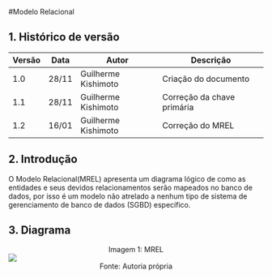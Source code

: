 #Modelo Relacional

## 1. Histórico de versão

| Versão | Data  | Autor               | Descrição                                                        |
| ------ | ----- | -----------------   | ---------------------------------------------------------------- |
| 1.0    | 28/11 | Guilherme Kishimoto | Criação do documento                                             |
| 1.1    | 28/11 | Guilherme Kishimoto | Correção da chave primária                                       |
| 1.2    | 16/01 | Guilherme Kishimoto | Correção do MREL                                                 |


## 2. Introdução

O Modelo Relacional(MREL) apresenta um diagrama lógico de como as entidades e seus devidos relacionamentos serão mapeados no banco de dados, 
por isso é um modelo não atrelado a nenhum tipo de sistema de gerenciamento de banco de dados (SGBD) específico.

## 3. Diagrama

<div style="text-align: center">
Imagem 1: MREL
</div>

<img src="https://raw.githubusercontent.com/SBD1/2022.2-grupo-God-of-War/main/img/MREL3.1.png">

<div style="text-align: center">
Fonte: Autoria própria
</div>
